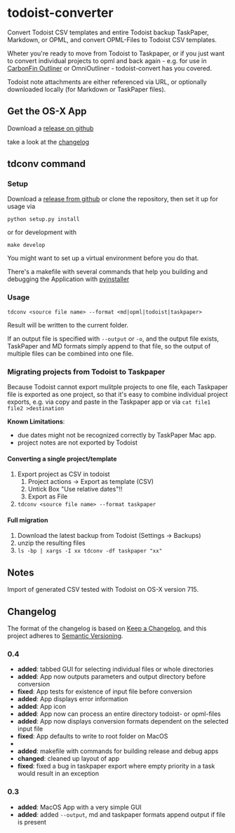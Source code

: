 # todoist-converter

Convert Todoist CSV templates and entire Todoist backup TaskPaper, Markdown, or OPML, and convert OPML-Files to Todoist CSV templates.

Wheter you're ready to move from Todoist to Taskpaper, or if you just want to convert individual projects to opml and back again - e.g. for use in [CarbonFin Outliner](http://carbonfin.com/) or OmniOutliner - todoist-convert has you covered.

Todoist note attachments are either referenced via URL, or optionally downloaded locally (for Markdown or TaskPaper files).


## Get the OS-X App

Download a [release on github](https://github.com/bboc/todoist-converter/releases/latest)

take a look at the [changelog](#changelog)

## tdconv command

### Setup

Download a [release from github](https://github.com/bboc/todoist-converter/releases) or clone the repository, then set it up for usage via 

`python setup.py install`

or for development with

`make develop`

You might want to set up a virtual environment before you do that.

There's a makefile with several commands that help you building and debugging the Application with [pyinstaller](https://pyinstaller.org)


### Usage

`tdconv <source file name> --format <md|opml|todoist|taskpaper>`

Result will be written to the current folder.

If an output file is specified with `--output` or `-o`, and the output file exists, TaskPaper and MD formats simply append to that file, so the output of multiple files can be combined into one file. 


### Migrating projects from Todoist to Taskpaper

Because Todoist cannot export mulitple projects to one file, each Taskpaper file is exported as one project, so that it's easy to combine individual project exports, e.g. via copy and paste in the Taskpaper app or via `cat file1 file2 >destination`

**Known Limitations**:

* due dates might not be recognized correctly by TaskPaper Mac app.
* project notes are not exported by Todoist


#### Converting a single project/template

1. Export project as CSV in todoist
    1. Project actions -> Export as template (CSV)
    2. Untick Box "Use relative dates"!!
    3. Export as File
2. `tdconv <source file name> --format taskpaper` 
 

#### Full migration

1. Download the latest backup from Todoist (Settings -> Backups)
2. unzip the resulting files
3. `ls -bp | xargs -I xx tdconv -df taskpaper "xx"`


## Notes

Import of generated CSV tested with Todoist on OS-X version 715.

## Changelog

The format of the changelog is based on [Keep a Changelog](https://keepachangelog.com/en/1.0.0/),
and this project adheres to [Semantic Versioning](https://semver.org/spec/v2.0.0.html).

### 0.4

- **added**: tabbed GUI for selecting individual files or whole directories
- **added**: App now outputs parameters and output directory before conversion
- **fixed**: App tests for existence of input file before conversion
- **added**: App displays error information
- **added**: App icon
- **added**: App now can process an entire directory todoist- or opml-files
- **added**: App now displays conversion formats dependent on the selected input file
- **fixed**: App defaults to write to root folder on MacOS
- 
- **added**: makefile with commands for building release and debug apps
- **changed**: cleaned up layout of app
- **fixed**: fixed a bug in taskpaper export where empty priority in a task would result in an exception

### 0.3

- **added**: MacOS App with a very simple GUI
- **added**: added `--output`, md and taskpaper formats append output if file is present
